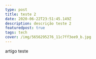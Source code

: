```yaml
---
type: post
title: teste 2
date: 2020-06-22T23:51:45.149Z
description: descrição teste 2
featuredpost: true
tags: tech
cover: /img/5656295276_11c7ff3ee9_b.jpg
---
```

artigo teste
